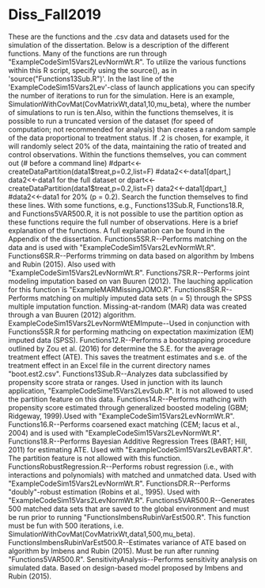 # Diss_Fall2019
These are the functions and the .csv data and datasets used for the simulation of the dissertation. Below is a description of the different functions. Many of the functions are run through "ExampleCodeSim15Vars2LevNormWt.R". To utilize the various functions within this R script, specify using the source(), as in 'source("Functions13Sub.R")'. In the last line of the 'ExampleCodeSim15Vars2Lev'-class of launch applications you can specify the number of iterations to run for the simulation. Here is an example,
SimulationWithCovMat(CovMatrixWt,data1,10,mu_beta), where the number of simulations to run is ten.Also, within the functions themselves, it is possible to run a truncated version of the dataset (for speed of computation; not recommended for analysis) than creates a random sample of the data proportional to treatment status. If .2 is chosen, for example, it will randomly select 20% of the data, maintaining the ratio of treated and control observations. Within the functions themselves, you can comment out (# before a command line)
  #dpart<<-createDataPartition(data1$treat,p=0.2,list=F)
  #data2<<-data1[dpart,]
  data2<<-data1
for the full dataset or
  dpart<<-createDataPartition(data1$treat,p=0.2,list=F)
  data2<<-data1[dpart,]
  #data2<<-data1
for 20% (p = 0.2). Search the function themselves to find these lines. With some functions, e.g., Functions13Sub.R, Functions18.R, and Functions5VAR500.R, it is not possible to use the partition option as these functions require the full number of observations. Here is a brief explanation of the functions. A full explanation can be found in the Appendix of the dissertation.
Functions5SR.R--Performs matching on the data and is used with "ExampleCodeSim15Vars2LevNormWt.R".
Functions6SR.R--Performs trimming on data based on algorithm by Imbens and Rubin (2015). Also used with  
    "ExampleCodeSim15Vars2LevNormWt.R".
Functions7SR.R--Performs joint modeling imputation based on van Buuren (2012). The lauching application for this function is "ExampleMARMissingJOMO.R".
Functions8SR.R--Performs matching on multiply imputed data sets (n = 5) through the SPSS multiple imputation function. Missing-at-random (MAR) data was created through a van Buuren (2012) algorithm.
ExampleCodeSim15Vars2LevNormWtEMImpute--Used in conjunction with Functions5SR.R for performing mathcing on expectation maximization (EM) imputed data (SPSS). 
Functions12.R--Performs a bootstrapping procedure outlined by Zou et al. (2016) for determine the S.E. for the average treatment effect (ATE). This saves the treatment estimates and s.e. of the treatment effect in an Excel file in the current directory names "boot.est2.csv".
Functions13Sub.R--Analyzes data subclassified by propensity score strata or ranges. Used in junction with its launch application, "ExampleCodeSime15Vars2LevSub.R". It is not allowed to used the partition feature on this data.
Functions14.R--Performs mathcing with propensity score estimated through generalized boosted modeling (GBM; Ridgeway, 1999).Used with "ExampleCodeSim15Vars2LevNormWt.R".
Functions16.R--Performs coarsened exact matching (CEM; Iacus et al., 2004) and is used with "ExampleCodeSim15Vars2LevNormWt.R".
Functions18.R--Performs Bayesian Additive Regression Trees (BART; Hill, 2011) for estimating ATE. Used with "ExampleCodeSim15Vars2LevBART.R". The partition feature is not allowed with this function.
FunctionsRobustRegression.R--Performs robust regression (i.e., with interactions and polynomials) with matched and unmatched data. Used with "ExampleCodeSim15Vars2LevNormWt.R".
FunctionsDR.R--Performs "doubly"-robust estimation (Robins et al., 1995). Used with "ExampleCodeSim15Vars2LevNormWt.R".
Functions5VAR500.R--Generates 500 matched data sets that are saved to the global environment and must be run prior to running "FunctionsImbensRubinVarEst500.R". This function must be fun with 500 iterations, i.e. SimulationWithCovMat(CovMatrixWt,data1,500,mu_beta). 
FunctionsImbensRubinVarEst500.R--Estimates variance of ATE based on algorithm by Imbens and Rubin (2015). Must be run after running "Functions5VAR500.R".
SensitivityAnalysis--Performs sensitivity analysis on simulated data. Based on design-based model proposed by Imbens and Rubin (2015).
